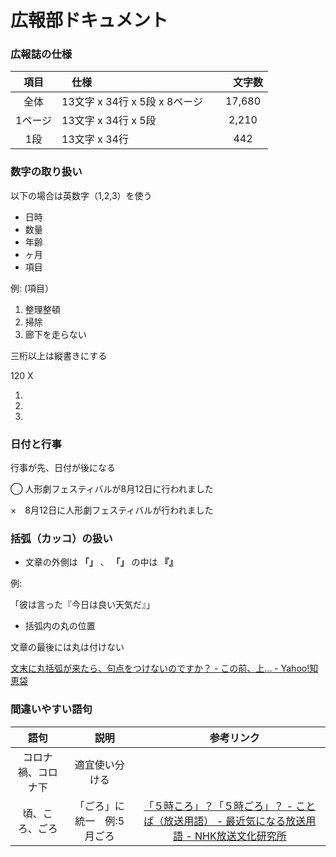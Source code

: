 # 広報部ドキュメント

### 広報誌の仕様

| 項目　|　仕様　|　文字数 |
|:-------:|:---------------------------|:------:|
| 全体    | 13文字 x 34行 x 5段 x 8ページ　| 17,680 |
| 1ページ | 13文字 x 34行 x 5段          | 2,210  |
| 1段     | 13文字 x 34行                | 442   |

### 数字の取り扱い

以下の場合は英数字（1,2,3）を使う

* 日時
* 数量
* 年齢
* ヶ月
* 項目

例: (項目）
1. 整理整頓
2. 掃除
3. 廊下を走らない

三桁以上は縦書きにする

120 X

1. 
2. 
0. 


### 日付と行事

行事が先、日付が後になる

◯ 人形劇フェスティバルが8月12日に行われました

×　8月12日に人形劇フェスティバルが行われました

### 括弧（カッコ）の扱い

* 文章の外側は **「」** 、 **「」** の中は **『』**

例:

「彼は言った『今日は良い天気だ』」

* 括弧内の丸の位置

文章の最後には丸は付けない

[文末に丸括弧が来たら、句点をつけないのですか？ - この前、上... - Yahoo!知恵袋](https://detail.chiebukuro.yahoo.co.jp/qa/question_detail/q11199473901)

### 間違いやすい語句

| 語句 |　説明　|　参考リンク |
|:-------:|:---------------------------:|:------:|
| コロナ禍、コロナ下    | 適宜使い分ける　                  |        |
| 頃、ころ、ごろ       | 「ごろ」に統一　例:5月ごろ          | [「５時ころ」？「５時ごろ」？ - ことば（放送用語） - 最近気になる放送用語 - NHK放送文化研究所](https://www.nhk.or.jp/bunken/summary/kotoba/term/115.html) |



